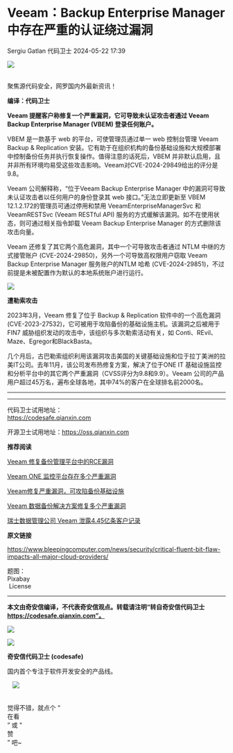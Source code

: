 #  Veeam：Backup Enterprise Manager 中存在严重的认证绕过漏洞   
Sergiu Gatlan  代码卫士   2024-05-22 17:39  
  
![](https://mmbiz.qpic.cn/mmbiz_gif/Az5ZsrEic9ot90z9etZLlU7OTaPOdibteeibJMMmbwc29aJlDOmUicibIRoLdcuEQjtHQ2qjVtZBt0M5eVbYoQzlHiaw/640?wx_fmt=gif "")  
  
   
聚焦源代码安全，网罗国内外最新资讯！  
  
**编译：代码卫士**  
  
**Veeam 提醒客户称修复一个严重漏洞，它可导致未认证攻击者通过 Veeam Backup Enterprise Manager (VBEM) 登录任何账户。**  
  
VBEM 是一款基于 web 的平台，可使管理员通过单一 web 控制台管理 Veeam Backup & Replication 安装。它有助于在组织机构的备份基础设施和大规模部署中控制备份任务并执行恢复操作。值得注意的话死后，VBEM 并非默认启用，且并非所有环境均易受这些攻击影响。Veeam对CVE-2024-29849给出的评分是9.8。  
  
Veeam 公司解释称，“位于Veeam Backup Enterprise Manager 中的漏洞可导致未认证攻击者以任何用户的身份登录其 web 接口。”无法立即更新至 VBEM 12.1.2.172的管理员可通过停用和禁用 VeeamEnterpriseManagerSvc 和 VeeamRESTSvc (Veeam RESTful API) 服务的方式缓解该漏洞。如不在使用状态，则可通过相关指令卸载 Veeam Backup Enterprise Manager 的方式删除该攻击向量。  
  
Veeam 还修复了其它两个高危漏洞，其中一个可导致攻击者通过 NTLM 中继的方式接管账户 (CVE-2024-29850)，另外一个可导致高权限用户窃取 Veeam Backup Enterprise Manager 服务账户的NTLM 哈希 (CVE-2024-29851)，不过前提是未被配置作为默认的本地系统账户进行运行。  
  
  
![](https://mmbiz.qpic.cn/mmbiz_gif/oBANLWYScMR02TVB7CHEerCQib30MHJp43gXP3h0fBtkWLvtACvIUKjpccalRYJMZJ1AmZyQPH7jvMymxX7jPxw/640?wx_fmt=gif&from=appmsg "")  
  
**遭勒索攻击**  
  
  
  
  
  
2023年3月，Veeam 修复了位于 Backup & Replication 软件中的一个高危漏洞 (CVE-2023-27532)，它可被用于攻陷备份的基础设施主机。该漏洞之后被用于 FIN7 威胁组织发动的攻击中，该组织与多次勒索活动有关，如 Conti、REvil、Maze、Egregor和BlackBasta。  
  
几个月后，古巴勒索组织利用该漏洞攻击美国的关键基础设施和位于拉丁美洲的拉美IT公司。去年11月，该公司发布热修复方案，解决了位于ONE IT 基础设施监控和分析平台中的其它两个严重漏洞（CVSS评分为9.8和9.9）。Veeam 公司的产品用户超过45万名，遍布全球各地，其中74%的客户在全球排名前2000名。  
  
  
****  
  
****  
代码卫士试用地址：  
https://codesafe.qianxin.com  
  
开源卫士试用地址：https://oss.qianxin.com  
  
  
  
  
  
  
  
  
  
  
  
**推荐阅读**  
  
[Veeam 修复备份管理平台中的RCE漏洞](http://mp.weixin.qq.com/s?__biz=MzI2NTg4OTc5Nw==&mid=2247519438&idx=1&sn=4e26daf80a580f4ffca69990e4991525&chksm=ea94bda4dde334b29ac40f6c2fcd5382d22e3657a099bbbac0a055d1af89efc833d6a9ee3449&scene=21#wechat_redirect)  
  
  
[Veeam ONE 监控平台存在多个严重漏洞](http://mp.weixin.qq.com/s?__biz=MzI2NTg4OTc5Nw==&mid=2247518080&idx=3&sn=186f168b319049fd88ec7557cb2458e1&chksm=ea94b6eadde33ffc3b7b219d6a0e6143f28a1c6c166c41882c63ee116d0acffba7acbed4dab3&scene=21#wechat_redirect)  
  
  
[Veeam修复严重漏洞，可攻陷备份基础设施](http://mp.weixin.qq.com/s?__biz=MzI2NTg4OTc5Nw==&mid=2247515885&idx=3&sn=ffefe13a8f5da2c680df756b9e641cfd&chksm=ea948f87dde30691fda5efbd07f068606a775eb6e6e596b39f44c7f1cd843a4c64a24c1a88a7&scene=21#wechat_redirect)  
  
  
[Veeam 数据备份解决方案修复多个严重漏洞](http://mp.weixin.qq.com/s?__biz=MzI2NTg4OTc5Nw==&mid=2247510935&idx=2&sn=16d2e8be99d29f0ceb82b7596b370911&chksm=ea949afddde313ebf772d24347c8ee4aa98f2e78b2da9850b34569457f918e386175b6d5b85a&scene=21#wechat_redirect)  
  
  
[瑞士数据管理公司 Veeam 泄露4.45亿条客户记录](http://mp.weixin.qq.com/s?__biz=MzI2NTg4OTc5Nw==&mid=2247488036&idx=3&sn=d07a6878bd7689705b7724c3d9fbe1b2&chksm=ea97234edde0aa586c8115f5eda113ca0ea18c04ede5002327dc6390698eec46066457c4971b&scene=21#wechat_redirect)  
  
  
  
  
**原文链接**  
  
  
https://www.bleepingcomputer.com/news/security/critical-fluent-bit-flaw-impacts-all-major-cloud-providers/  
  
  
题图：  
Pixabay  
 License  
  
****  
**本文由奇安信编译，不代表奇安信观点。转载请注明“转自奇安信代码卫士 https://codesafe.qianxin.com”。**  
  
  
  
  
![](https://mmbiz.qpic.cn/mmbiz_jpg/oBANLWYScMSf7nNLWrJL6dkJp7RB8Kl4zxU9ibnQjuvo4VoZ5ic9Q91K3WshWzqEybcroVEOQpgYfx1uYgwJhlFQ/640?wx_fmt=jpeg "")  
  
![](https://mmbiz.qpic.cn/mmbiz_jpg/oBANLWYScMSN5sfviaCuvYQccJZlrr64sRlvcbdWjDic9mPQ8mBBFDCKP6VibiaNE1kDVuoIOiaIVRoTjSsSftGC8gw/640?wx_fmt=jpeg "")  
  
**奇安信代码卫士 (codesafe)**  
  
国内首个专注于软件开发安全的产品线。  
  
   ![](https://mmbiz.qpic.cn/mmbiz_gif/oBANLWYScMQ5iciaeKS21icDIWSVd0M9zEhicFK0rbCJOrgpc09iaH6nvqvsIdckDfxH2K4tu9CvPJgSf7XhGHJwVyQ/640?wx_fmt=gif "")  
  
   
觉得不错，就点个 “  
在看  
” 或 "  
赞  
” 吧~  
  

